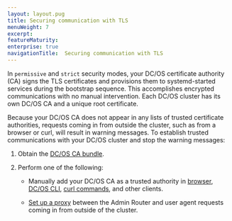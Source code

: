 ```yaml
---
layout: layout.pug
title: Securing communication with TLS
menuWeight: 7
excerpt:
featureMaturity:
enterprise: true
navigationTitle:  Securing communication with TLS
---
```



In `permissive` and `strict` security modes, your DC/OS certificate authority (CA) signs the TLS certificates and provisions them to systemd-started services during the bootstrap sequence. This accomplishes encrypted communications with no manual intervention. Each DC/OS cluster has its own DC/OS CA and a unique root certificate. 

Because your DC/OS CA does not appear in any lists of trusted certificate authorities, requests coming in from outside the cluster, such as from a browser or curl, will result in warning messages. To establish trusted communications with your DC/OS cluster and stop the warning messages:

1. Obtain the [DC/OS CA bundle](/docs/1.10/networking/tls-ssl/get-cert/).

1. Perform one of the following:

     - Manually add your DC/OS CA as a trusted authority in [browser](/docs/1.10/networking/tls-ssl/ca-trust-browser/), [DC/OS CLI](/docs/1.10/networking/tls-ssl/ca-trust-cli/), [curl commands](/docs/1.10/networking/tls-ssl/ca-trust-curl/), and other clients.

     - [Set up a proxy](/docs/1.10/networking/tls-ssl/haproxy-adminrouter/) between the Admin Router and user agent requests coming in from outside of the cluster. 
